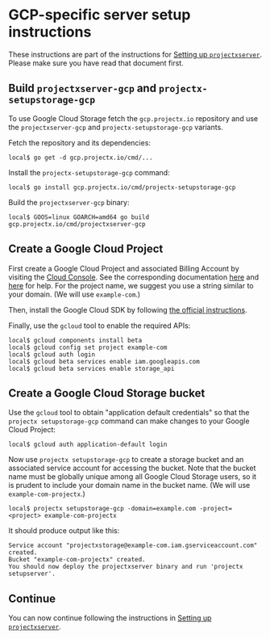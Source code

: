 # GCP-specific server setup instructions

These instructions are part of the instructions for
[Setting up `projectxserver`](/doc/server_setup.md).
Please make sure you have read that document first.

## Build `projectxserver-gcp` and `projectx-setupstorage-gcp`

To use Google Cloud Storage fetch the `gcp.projectx.io` repository and use the
`projectxserver-gcp` and `projectx-setupstorage-gcp` variants.

Fetch the repository and its dependencies:

```
local$ go get -d gcp.projectx.io/cmd/...
```

Install the `projectx-setupstorage-gcp` command:

```
local$ go install gcp.projectx.io/cmd/projectx-setupstorage-gcp
```

Build the `projectxserver-gcp` binary:

```
local$ GOOS=linux GOARCH=amd64 go build gcp.projectx.io/cmd/projectxserver-gcp
```

## Create a Google Cloud Project

First create a Google Cloud Project and associated Billing Account by visiting the
[Cloud Console](https://cloud.google.com/console).
See the corresponding documentation
[here](https://support.google.com/cloud/answer/6251787?hl=en) and
[here](https://support.google.com/cloud/answer/6288653?hl=en)
for help.
For the project name, we suggest you use a string similar to your domain.
(We will use `example-com`.)

Then, install the Google Cloud SDK by following
[the official instructions](https://cloud.google.com/sdk/downloads).

Finally, use the `gcloud` tool to enable the required APIs:

```
local$ gcloud components install beta
local$ gcloud config set project example-com
local$ gcloud auth login
local$ gcloud beta services enable iam.googleapis.com
local$ gcloud beta services enable storage_api
```

## Create a Google Cloud Storage bucket

Use the `gcloud` tool to obtain "application default credentials" so that the
`projectx setupstorage-gcp` command can make changes to your Google Cloud Project:

```
local$ gcloud auth application-default login
```

Now use `projectx setupstorage-gcp` to create a storage bucket and an associated
service account for accessing the bucket.
Note that the bucket name must be globally unique among all Google Cloud
Storage users, so it is prudent to include your domain name in the bucket name.
(We will use `example-com-projectx`.)

```
local$ projectx setupstorage-gcp -domain=example.com -project=<project> example-com-projectx
```

It should produce output like this:

```
Service account "projectxstorage@example-com.iam.gserviceaccount.com" created.
Bucket "example-com-projectx" created.
You should now deploy the projectxserver binary and run 'projectx setupserver'.
```

## Continue

You can now continue following the instructions in
[Setting up `projectxserver`](/doc/server_setup.md).
